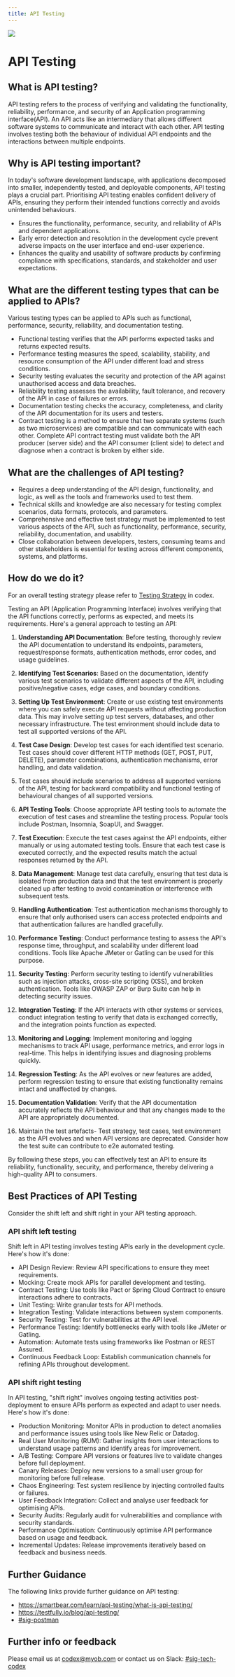 ```yaml
---
title: API Testing
---
```

<!-- confluence-page-id: 9494462861 -->
![](../assets/BANNER.png)

# API Testing

## What is API testing?

API testing refers to the process of verifying and validating the functionality, reliability, performance, and security of an Application programming interface(API). An API acts like an intermediary that allows different software systems to communicate and interact with each other. API testing involves testing both the behaviour of individual API endpoints and the interactions between multiple endpoints.

## Why is API testing important?

In today's software development landscape, with applications decomposed into smaller, independently tested, and deployable components, API testing plays a crucial part. Prioritising API testing enables confident delivery of APIs, ensuring they perform their intended functions correctly and avoids unintended behaviours.

- Ensures the functionality, performance, security, and reliability of APIs and dependent applications.
- Early error detection and resolution in the development cycle prevent adverse impacts on the user interface and end-user experience.
- Enhances the quality and usability of software products by confirming compliance with specifications, standards, and stakeholder and user expectations.

## What are the different testing types that can be applied to APIs?

Various testing types can be applied to APIs such as functional, performance, security, reliability, and documentation testing.

- Functional testing verifies that the API performs expected tasks and returns expected results.
- Performance testing measures the speed, scalability, stability, and resource consumption of the API under different load and stress conditions.
- Security testing evaluates the security and protection of the API against unauthorised access and data breaches.
- Reliability testing assesses the availability, fault tolerance, and recovery of the API in case of failures or errors.
- Documentation testing checks the accuracy, completeness, and clarity of the API documentation for its users and testers.
- Contract testing is a method to ensure that two separate systems (such as two microservices) are compatible and can communicate with each other. Complete API contract testing must validate both the API producer (server side) and the API consumer (client side) to detect and diagnose when a contract is broken by either side.

## What are the challenges of API testing?

- Requires a deep understanding of the API design, functionality, and logic, as well as the tools and frameworks used to test them.
- Technical skills and knowledge are also necessary for testing complex scenarios, data formats, protocols, and parameters.
- Comprehensive and effective test strategy must be implemented to test various aspects of the API, such as functionality, performance, security, reliability, documentation, and usability.
- Close collaboration between developers, testers, consuming teams and other stakeholders is essential for testing across different components, systems, and platforms.

## How do we do it?

For an overall testing strategy please refer to [Testing Strategy](../deliver/quality-strategy.md) in codex.

Testing an API (Application Programming Interface) involves verifying that the API functions correctly, performs as expected, and meets its requirements. Here's a general approach to testing an API:

1. **Understanding API Documentation**: Before testing, thoroughly review the API documentation to understand its endpoints, parameters, request/response formats, authentication methods, error codes, and usage guidelines.

2. **Identifying Test Scenarios**: Based on the documentation, identify various test scenarios to validate different aspects of the API, including positive/negative cases, edge cases, and boundary conditions.

3. **Setting Up Test Environment**: Create or use existing test environments where you can safely execute API requests without affecting production data. This may involve setting up test servers, databases, and other necessary infrastructure. The test environment should include data to test all supported versions of the API.

4. **Test Case Design**: Develop test cases for each identified test scenario. Test cases should cover different HTTP methods (GET, POST, PUT, DELETE), parameter combinations, authentication mechanisms, error handling, and data validation.

5. Test cases should include scenarios to address all supported versions of the API, testing for backward compatibility and functional testing of behavioural changes of all supported versions.

6. **API Testing Tools**: Choose appropriate API testing tools to automate the execution of test cases and streamline the testing process. Popular tools include Postman, Insomnia, SoapUI, and Swagger.

7. **Test Execution**: Execute the test cases against the API endpoints, either manually or using automated testing tools. Ensure that each test case is executed correctly, and the expected results match the actual responses returned by the API.

8. **Data Management**: Manage test data carefully, ensuring that test data is isolated from production data and that the test environment is properly cleaned up after testing to avoid contamination or interference with subsequent tests.

9. **Handling Authentication**: Test authentication mechanisms thoroughly to ensure that only authorised users can access protected endpoints and that authentication failures are handled gracefully.

10. **Performance Testing**: Conduct performance testing to assess the API's response time, throughput, and scalability under different load conditions. Tools like Apache JMeter or Gatling can be used for this purpose.

11. **Security Testing**: Perform security testing to identify vulnerabilities such as injection attacks, cross-site scripting (XSS), and broken authentication. Tools like OWASP ZAP or Burp Suite can help in detecting security issues.

12. **Integration Testing**: If the API interacts with other systems or services, conduct integration testing to verify that data is exchanged correctly, and the integration points function as expected.

13. **Monitoring and Logging**: Implement monitoring and logging mechanisms to track API usage, performance metrics, and error logs in real-time. This helps in identifying issues and diagnosing problems quickly.

14. **Regression Testing**: As the API evolves or new features are added, perform regression testing to ensure that existing functionality remains intact and unaffected by changes.

15. **Documentation Validation**: Verify that the API documentation accurately reflects the API behaviour and that any changes made to the API are appropriately documented.

16. Maintain the test artefacts- Test strategy, test cases, test environment as the API evolves and when API versions are deprecated. Consider how the test suite can contribute to e2e automated testing.

By following these steps, you can effectively test an API to ensure its reliability, functionality, security, and performance, thereby delivering a high-quality API to consumers.

## Best Practices of API Testing

Consider the shift left and shift right in your API testing approach.

### API shift left testing

Shift left in API testing involves testing APIs early in the development cycle. Here's how it's done:

- API Design Review: Review API specifications to ensure they meet requirements.
- Mocking: Create mock APIs for parallel development and testing.
- Contract Testing: Use tools like Pact or Spring Cloud Contract to ensure interactions adhere to contracts.
- Unit Testing: Write granular tests for API methods.
- Integration Testing: Validate interactions between system components.
- Security Testing: Test for vulnerabilities at the API level.
- Performance Testing: Identify bottlenecks early with tools like JMeter or Gatling.
- Automation: Automate tests using frameworks like Postman or REST Assured.
- Continuous Feedback Loop: Establish communication channels for refining APIs throughout development.

### API shift right testing

In API testing, "shift right" involves ongoing testing activities post-deployment to ensure APIs perform as expected and adapt to user needs. Here's how it's done:

- Production Monitoring: Monitor APIs in production to detect anomalies and performance issues using tools like New Relic or Datadog.
- Real User Monitoring (RUM): Gather insights from user interactions to understand usage patterns and identify areas for improvement.
- A/B Testing: Compare API versions or features live to validate changes before full deployment.
- Canary Releases: Deploy new versions to a small user group for monitoring before full release.
- Chaos Engineering: Test system resilience by injecting controlled faults or failures.
- User Feedback Integration: Collect and analyse user feedback for optimising APIs.
- Security Audits: Regularly audit for vulnerabilities and compliance with security standards.
- Performance Optimisation: Continuously optimise API performance based on usage and feedback.
- Incremental Updates: Release improvements iteratively based on feedback and business needs.

## Further Guidance

The following links provide further guidance on API testing:

- <https://smartbear.com/learn/api-testing/what-is-api-testing/>
- <https://testfully.io/blog/api-testing/>
- [#sig-postman](https://myob.slack.com/archives/C05U1Q6080N)

## Further info or feedback

Please email us at <codex@myob.com> or contact us on Slack: [#sig-tech-codex](https://myob.slack.com/archives/C02N8ADPGUX)
